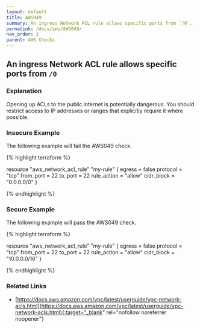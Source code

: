 ```yaml
---
layout: default
title: AWS049
summary: An ingress Network ACL rule allows specific ports from `/0`.
permalink: /docs/aws/AWS049/
nav_order: 2
parent: AWS Checks
---
```


## An ingress Network ACL rule allows specific ports from `/0`

### Explanation


Opening up ACLs to the public internet is potentially dangerous. You should restrict access to IP addresses or ranges that explicitly require it where possible.




### Insecure Example

The following example will fail the AWS049 check.

{% highlight terraform %}

resource "aws_network_acl_rule" "my-rule" {
  egress         = false
  protocol       = "tcp"
  from_port      = 22
  to_port        = 22
  rule_action    = "allow"
  cidr_block     = "0.0.0.0/0"
}

{% endhighlight %}



### Secure Example

The following example will pass the AWS049 check.

{% highlight terraform %}

resource "aws_network_acl_rule" "my-rule" {
  egress         = false
  protocol       = "tcp"
  from_port      = 22
  to_port        = 22
  rule_action    = "allow"
  cidr_block     = "10.0.0.0/16"
}

{% endhighlight %}


### Related Links


- [https://docs.aws.amazon.com/vpc/latest/userguide/vpc-network-acls.html](https://docs.aws.amazon.com/vpc/latest/userguide/vpc-network-acls.html){:target="_blank" rel="nofollow noreferrer noopener"}

